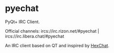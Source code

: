 # pyechat
PyQt+ IRC Client.

Official channels: ircs://irc.rizon.net/#pyechat | ircs://irc.libera.chat/#pyechat

An IRC client based on QT and inspired by [HexChat](https://hexchat.github.io/).
